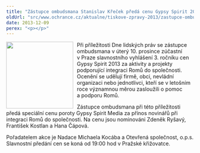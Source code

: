 ```yaml
---
title: "Zástupce ombudsmana Stanislav Křeček předá cenu Gypsy Spirit 2013"
oldUrl: "src/www.ochrance.cz/aktualne/tiskove-zpravy-2013/zastupce-ombudsmana-stanislav-krecek-preda-cenu-gypsy-spirit-2013"
date: 2013-12-09
perex: "<p></p>"
---
```


<!-- imported from the old website -->

<p><img src="https://www.ochrance.cz/uploads/RTEmagicC_Gypsy-Spirit.jpg.jpg" style="PADDING-RIGHT: 10px; FLOAT: left" height="180" width="180" alt="" />Při příležitosti Dne lidských práv se zástupce ombudsmana v úterý 10. prosince zúčastní v Praze slavnostního vyhlášení 3. ročníku cen Gypsy Spirit 2013 za aktivity a projekty podporující integraci Romů do společnosti. Ocenění se udělují firmě, obci, nevládní organizaci nebo jednotlivci, kteří se v letošním roce významnou měrou zasloužili o pomoc a podporu Romů.</p><p>Zástupce ombudsmana při této příležitosti předá speciální cenu poroty Gypsy Spirit Media za přínos novinářů při integraci Romů do společnosti. Na cenu jsou nominováni Zdeněk Ryšavý, František Kostlan a Hana Čápová.</p>Pořadatelem akce je Nadace Michaela Kocába a Otevřená společnost, o.p.s. Slavnostní předání cen se koná od 19:00 hod v Pražské křižovatce.
